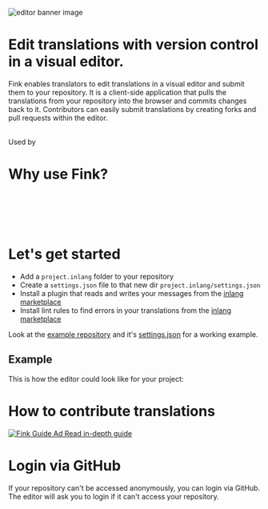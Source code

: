 ![editor banner image](https://cdn.jsdelivr.net/gh/opral/monorepo@main/inlang/source-code/editor/assets/editor-header.png)

# Edit translations with version control in a visual editor.

Fink enables translators to edit translations in a visual editor and submit them to your repository. It is a client-side application that pulls the translations from your repository into the browser and commits changes back to it. Contributors can easily submit translations by creating forks and pull requests within the editor.
<br />
<br />

Used by

<doc-proof organisations="osmosis, appflowy, remnote"></doc-proof>

# Why use Fink?
<doc-features>
  <doc-feature text-color="#0F172A" color="#E1EFF7" title="Edit messages visually" image="https://cdn.jsdelivr.net/gh/opral/monorepo@latest/inlang/source-code/editor/assets/editor01.png"></doc-feature>
  <doc-feature text-color="#0F172A" color="#E1EFF7" title="Collaborate using version control" image="https://cdn.jsdelivr.net/gh/opral/monorepo@latest/inlang/source-code/editor/assets/editor02.png"></doc-feature>
  <doc-feature text-color="#0F172A" color="#E1EFF7" title="Ensure quality with lint rules" image="https://cdn.jsdelivr.net/gh/opral/monorepo@latest/inlang/source-code/editor/assets/editor03.png"></doc-feature>
</doc-features>

<br />
<br />

<doc-comments>
<doc-comment text="The web editor is very well-made! ↹-compatible, fast auto-translate, nice working UI, all good!" author="WarningImHack3r" icon="mdi:github"></doc-comment>
<doc-comment text="Looks like @inlangHQ is going to kill all the translation services with CLI, IDE extension, web editor,  plugins, and CI/CD combo. Amazing." author="Nedim Arabacı" icon="simple-icons:x"></doc-comment>
</doc-comments>
<doc-comment text="I was blown away when I realized that everything in the inlang web editor was done client side." author="Anonym" icon="mdi:discord"></doc-comment>
</doc-comments>

<br />
<br />

# Let's get started

- Add a `project.inlang` folder to your repository
- Create a `settings.json` file to that new dir `project.inlang/settings.json`
- Install a plugin that reads and writes your messages from the [inlang marketplace](https://inlang.com/c/plugins)
- Install lint rules to find errors in your translations from the [inlang marketplace](https://inlang.com/c/lint-rules)

Look at the [example repository](https://github.com/opral/example) and it's [settings.json](https://github.com/opral/example/blob/main/project.inlang/settings.json) for a working example.

## Example

This is how the editor could look like for your project:

<doc-links>
    <doc-link title="Open inlang example" icon="icon-park-outline:editor" href="/editor/github.com/opral/example" description="inlang example repository in the editor"></doc-link>
</doc-links>

# How to contribute translations

[![Fink Guide Ad](https://cdn.jsdelivr.net/gh/opral/monorepo@latest/inlang/assets/marketplace/editor-guide-image.jpg) Read in-depth guide](https://inlang.com/g/6ddyhpoi/guide-nilsjacobsen-contributeTranslationsWithFink)

# Login via GitHub

If your repository can't be accessed anonymously, you can login via GitHub. The editor will ask you to login if it can't access your repository.

